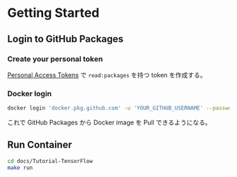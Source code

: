 # Getting Started



## Login to GitHub Packages

### Create your personal token

[Personal Access Tokens] で `read:packages` を持つ token を作成する。

[Personal Access Tokens]: https://github.com/settings/tokens

### Docker login

```sh
docker login 'docker.pkg.github.com' -u 'YOUR_GITHUB_USERNAME' --password 'YOUR_TOKEN'
```

これで GitHub Packages から Docker image を Pull できるようになる。



## Run Container

```sh
cd docs/Tutorial-TensorFlow
make run
```
